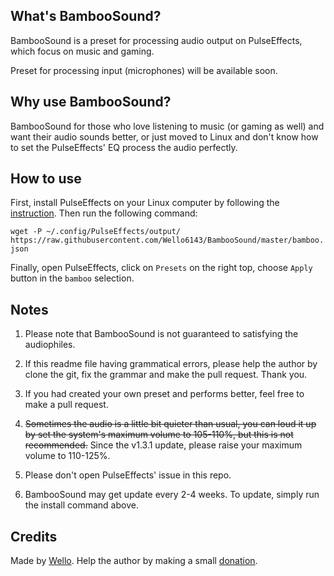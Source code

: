## What's BambooSound?

BambooSound is a preset for processing audio output on PulseEffects, which focus on music and gaming.

Preset for processing input (microphones) will be available soon.

## Why use BambooSound?

BambooSound for those who love listening to music (or gaming as well) and want their audio sounds better, or just moved to Linux and don't know how to set the PulseEffects' EQ process the audio perfectly.

## How to use

First, install PulseEffects on your Linux computer by following the [instruction](https://github.com/wwmm/pulseeffects/#installation).  Then run the following command:

`wget -P ~/.config/PulseEffects/output/ https://raw.githubusercontent.com/Wello6143/BambooSound/master/bamboo.json`

Finally, open PulseEffects, click on `Presets` on the right top, choose `Apply` button in the `bamboo` selection.

## Notes

1. Please note that BambooSound is not guaranteed to satisfying the audiophiles.

2. If this readme file having grammatical errors, please help the author by clone the git, fix the grammar and make the pull request. Thank you.

3. If you had created your own preset and performs better, feel free to make a pull request.

4. ~~Sometimes the audio is a little bit quieter than usual, you can loud it up by set the system's maximum volume to 105-110%, but this is not recommended.~~ Since the v1.3.1 update, please raise your maximum volume to 110-125%.

5. Please don't open PulseEffects' issue in this repo.

6. BambooSound may get update every 2-4 weeks. To update, simply run the install command above.

## Credits

Made by [Wello](https://github.com/wello6143). Help the author by making a small [donation](https://paypal.me/wello6143).
